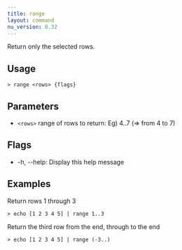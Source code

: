 ```yaml
---
title: range
layout: command
nu_version: 0.32
---
```


Return only the selected rows.

## Usage

```shell
> range <rows> {flags}
```

## Parameters

- `<rows>` range of rows to return: Eg) 4..7 (=> from 4 to 7)

## Flags

- -h, --help: Display this help message

## Examples

Return rows 1 through 3

```shell
> echo [1 2 3 4 5] | range 1..3
```

Return the third row from the end, through to the end

```shell
> echo [1 2 3 4 5] | range (-3..)
```
